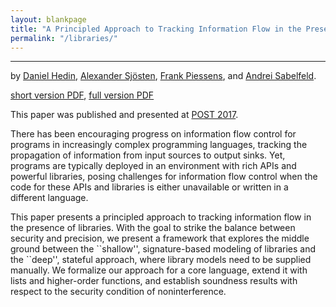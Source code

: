 ```yaml
---
layout: blankpage
title: "A Principled Approach to Tracking Information Flow in the Presence of Libraries"
permalink: "/libraries/"
---
```




------------------

by [Daniel Hedin], [Alexander Sjösten], [Frank Piessens], and [Andrei Sabelfeld].

[short version PDF](/research/group/security/publications/2017/libraries/post-17.pdf),
[full version PDF](/research/group/security/publications/2017/libraries/post-17-full.pdf)

This paper was published and presented at [POST 2017].

<div class="abstract">
<p>
There has been encouraging progress on information flow control for
programs in increasingly complex programming languages, tracking the
propagation of information from input sources to output sinks. Yet,
programs are typically deployed in an environment with rich
APIs and powerful libraries, posing challenges for information flow
control when the code for these APIs and libraries is either
unavailable or written in a different language.
</p>
<p>
This paper presents a principled approach to tracking information
flow in the presence of libraries. With the goal to strike the
balance between security and precision, we present a framework that
explores the middle ground between the ``shallow'', signature-based
modeling of libraries and the ``deep'', stateful approach, where
library models need to be supplied manually. We formalize our
approach for a core language, extend it with lists and
higher-order functions, and establish soundness results with respect
to the security condition of noninterference.
</p>
</div>

[POST 2017]: http://www.etaps.org/2017/post
[Daniel Hedin]: http://www.es.mdh.se/staff/2976-Daniel__Hedin
[Alexander Sjösten]: http://www.cse.chalmers.se/~sjosten
[Frank Piessens]: https://distrinet.cs.kuleuven.be/people/frank
[Andrei Sabelfeld]: http://www.cse.chalmers.se/~andrei

